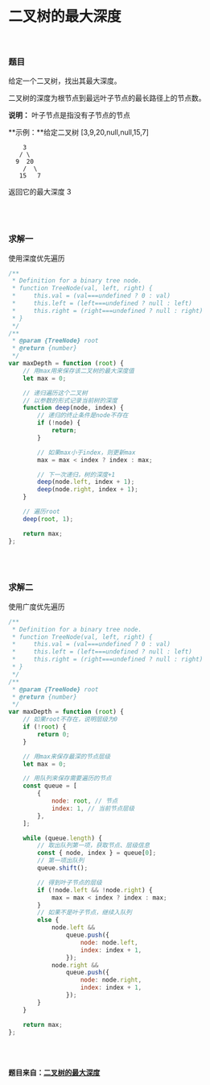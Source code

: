 # 二叉树的最大深度

</br>

### 题目

给定一个二叉树，找出其最大深度。

二叉树的深度为根节点到最远叶子节点的最长路径上的节点数。

**说明：** 叶子节点是指没有子节点的节点

**示例：**给定二叉树 [3,9,20,null,null,15,7]

```
    3
   / \
  9  20
    /  \
   15   7
```

返回它的最大深度 3

</br>
</br>

### 求解一

使用深度优先遍历

```javascript
/**
 * Definition for a binary tree node.
 * function TreeNode(val, left, right) {
 *     this.val = (val===undefined ? 0 : val)
 *     this.left = (left===undefined ? null : left)
 *     this.right = (right===undefined ? null : right)
 * }
 */
/**
 * @param {TreeNode} root
 * @return {number}
 */
var maxDepth = function (root) {
    // 用max用来保存该二叉树的最大深度值
    let max = 0;

    // 递归遍历这个二叉树
    // 以参数的形式记录当前树的深度
    function deep(node, index) {
        // 递归的终止条件是node不存在
        if (!node) {
            return;
        }

        // 如果max小于index，则更新max
        max = max < index ? index : max;

        // 下一次递归，树的深度+1
        deep(node.left, index + 1);
        deep(node.right, index + 1);
    }

    // 遍历root
    deep(root, 1);

    return max;
};
```

</br>
</br>

### 求解二

使用广度优先遍历

```javascript
/**
 * Definition for a binary tree node.
 * function TreeNode(val, left, right) {
 *     this.val = (val===undefined ? 0 : val)
 *     this.left = (left===undefined ? null : left)
 *     this.right = (right===undefined ? null : right)
 * }
 */
/**
 * @param {TreeNode} root
 * @return {number}
 */
var maxDepth = function (root) {
    // 如果root不存在，说明层级为0
    if (!root) {
        return 0;
    }

    // 用max来保存最深的节点层级
    let max = 0;

    // 用队列来保存需要遍历的节点
    const queue = [
        {
            node: root, // 节点
            index: 1, // 当前节点层级
        },
    ];

    while (queue.length) {
        // 取出队列第一项，获取节点、层级信息
        const { node, index } = queue[0];
        // 第一项出队列
        queue.shift();

        // 得到叶子节点的层级
        if (!node.left && !node.right) {
            max = max < index ? index : max;
        }
        // 如果不是叶子节点，继续入队列
        else {
            node.left &&
                queue.push({
                    node: node.left,
                    index: index + 1,
                });
            node.right &&
                queue.push({
                    node: node.right,
                    index: index + 1,
                });
        }
    }

    return max;
};
```

</br>
</br>

**题目来自：[二叉树的最大深度](https://leetcode-cn.com/problems/maximum-depth-of-binary-tree/submissions/)**
